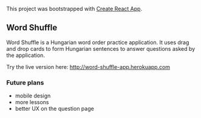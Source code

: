 This project was bootstrapped with [Create React App](https://github.com/facebook/create-react-app).

## Word Shuffle

Word Shuffle is a Hungarian word order practice application.
It uses drag and drop cards to form Hungarian sentences to answer questions asked by the application.

Try the live version here: http://word-shuffle-app.herokuapp.com

### Future plans

- mobile design
- more lessons
- better UX on the question page
